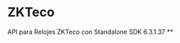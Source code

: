 # ZKTeco
API para Relojes ZKTeco con Standalone SDK 6.3.1.37                                                                      **
